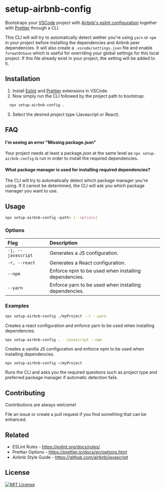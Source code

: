 # setup-airbnb-config

Bootstraps your [VSCode](https://code.visualstudio.com/) project with [Airbnb's eslint configuration](https://www.npmjs.com/package/eslint-config-airbnb) together with [Prettier](https://prettier.io/) through a CLI.

This CLI will will try to automatically detect wether you're using `yarn` or `npm` in your project before installing the dependencies and Airbnb peer dependencies. It will also create a `.vscode/settings.json` file and enable `formatOnSave` which is useful for overriding your global settings for this local project. If this file already exist in your project, the setting will be added to it.

## Installation

1. Install [Eslint](https://marketplace.visualstudio.com/items?itemName=dbaeumer.vscode-eslint) and [Prettier](https://marketplace.visualstudio.com/items?itemName=esbenp.prettier-vscode) extensions in VSCode.
2. Now simply run the CLI followed by the project path to bootstrap:

```bash
  npx setup-airbnb-config .
```

3. Select the desired project type (Javascript or React).

## FAQ

#### I'm seeing an error "Missing package.json"

Your project needs at least a package.json at the same level as `npx setup-airbnb-config` is run in order to install the required dependencies.

#### What package manager is used for installing required dependencies?

The CLI will try to automatically detect which package manager you're using. If it cannot be determined, the CLI will ask you which package manager you want to use.

## Usage

```bash
npx setup-airbnb-config <path> [--options]
```

### Options

| Flag               | Description                                           |
| :----------------- | :---------------------------------------------------- |
| `-j, --javascript` | Generates a JS configuration.                         |
| `-r, --react`      | Generates a React configuration.                      |
| `--npm`            | Enforce npm to be used when installing dependencies.  |
| `--yarn`           | Enforce yarn to be used when installing dependencies. |

### Examples

```bash
npx setup-airbnb-config ./myProject --r --yarn
```

Creates a react configuration and enforce yarn to be used when installing dependencies.

```bash
npx setup-airbnb-config . --javascript --npm
```

Creates a vanilla JS configuration and enforce npm to be used when installing dependencies.

```
npx setup-airbnb-config ~/myProject
```

Runs the CLI and asks you the required questions such as project type and preferred package manager if automatic detection fails.

## Contributing

Contributions are always welcome!

File an issue or create a pull request if you find something that can be enhanced.

## Related

- ESLint Rules - https://eslint.org/docs/rules/
- Prettier Options - https://prettier.io/docs/en/options.html
- Airbnb Style Guide - https://github.com/airbnb/javascript

## License

[![MIT License](https://img.shields.io/github/license/christopherafbjur/setup-airbnb-config)](https://github.com/christopherafbjur/setup-airbnb-config/blob/main/LICENSE)
